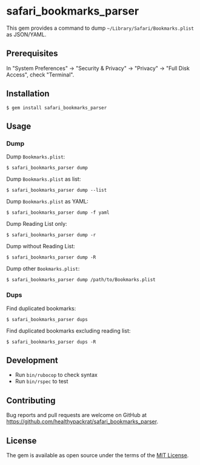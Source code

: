 # safari\_bookmarks\_parser

This gem provides a command to dump `~/Library/Safari/Bookmarks.plist` as JSON/YAML.

## Prerequisites

In "System Preferences" -> "Security & Privacy" -> "Privacy" -> "Full Disk Access", check "Terminal".

## Installation

```
$ gem install safari_bookmarks_parser
```

## Usage

### Dump

Dump `Bookmarks.plist`:

```
$ safari_bookmarks_parser dump
```

Dump `Bookmarks.plist` as list:

```
$ safari_bookmarks_parser dump --list
```

Dump `Bookmarks.plist` as YAML:

```
$ safari_bookmarks_parser dump -f yaml
```

Dump Reading List only:

```
$ safari_bookmarks_parser dump -r
```

Dump without Reading List:

```
$ safari_bookmarks_parser dump -R
```

Dump other `Bookmarks.plist`:

```
$ safari_bookmarks_parser dump /path/to/Bookmarks.plist
```

### Dups

Find duplicated bookmarks:

```
$ safari_bookmarks_parser dups
```

Find duplicated bookmarks excluding reading list:

```
$ safari_bookmarks_parser dups -R
```

## Development

  - Run `bin/rubocop` to check syntax
  - Run `bin/rspec` to test

## Contributing

Bug reports and pull requests are welcome on GitHub at <https://github.com/healthypackrat/safari_bookmarks_parser>.

## License

The gem is available as open source under the terms of the [MIT License](https://opensource.org/licenses/MIT).
